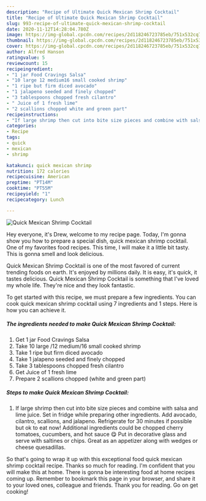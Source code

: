```yaml
---
description: "Recipe of Ultimate Quick Mexican Shrimp Cocktail"
title: "Recipe of Ultimate Quick Mexican Shrimp Cocktail"
slug: 993-recipe-of-ultimate-quick-mexican-shrimp-cocktail
date: 2020-11-12T14:28:04.780Z
image: https://img-global.cpcdn.com/recipes/2d118246723785eb/751x532cq70/quick-mexican-shrimp-cocktail-recipe-main-photo.jpg
thumbnail: https://img-global.cpcdn.com/recipes/2d118246723785eb/751x532cq70/quick-mexican-shrimp-cocktail-recipe-main-photo.jpg
cover: https://img-global.cpcdn.com/recipes/2d118246723785eb/751x532cq70/quick-mexican-shrimp-cocktail-recipe-main-photo.jpg
author: Alfred Hanson
ratingvalue: 5
reviewcount: 15
recipeingredient:
- "1 jar Food Cravings Salsa"
- "10 large 12 medium16 small cooked shrimp"
- "1 ripe but firm diced avocado"
- "1 jalapeno seeded and finely chopped"
- "3 tablespoons chopped fresh cilantro"
- " Juice of 1 fresh lime"
- "2 scallions chopped white and green part"
recipeinstructions:
- "If large shrimp then cut into bite size pieces and combine with salsa and lime juice. Set in fridge while preparing other ingredients. Add avocado, cilantro, scallions, and jalapeno. Refrigerate for 30 minutes if possible but ok to eat now! Additional ingredients could be chopped cherry tomatoes, cucumbers, and hot sauce 😋 Put in decorative glass and serve with saltines or chips. Great as an appetizer along with wedges or cheese quesadillas."
categories:
- Recipe
tags:
- quick
- mexican
- shrimp

katakunci: quick mexican shrimp 
nutrition: 172 calories
recipecuisine: American
preptime: "PT14M"
cooktime: "PT55M"
recipeyield: "1"
recipecategory: Lunch

---
```



![Quick Mexican Shrimp Cocktail](https://img-global.cpcdn.com/recipes/2d118246723785eb/751x532cq70/quick-mexican-shrimp-cocktail-recipe-main-photo.jpg)

Hey everyone, it's Drew, welcome to my recipe page. Today, I'm gonna show you how to prepare a special dish, quick mexican shrimp cocktail. One of my favorites food recipes. This time, I will make it a little bit tasty. This is gonna smell and look delicious.

Quick Mexican Shrimp Cocktail is one of the most favored of current trending foods on earth. It's enjoyed by millions daily. It is easy, it's quick, it tastes delicious. Quick Mexican Shrimp Cocktail is something that I've loved my whole life. They're nice and they look fantastic.




To get started with this recipe, we must prepare a few ingredients. You can cook quick mexican shrimp cocktail using 7 ingredients and 1 steps. Here is how you can achieve it.

<!--inarticleads1-->

##### The ingredients needed to make Quick Mexican Shrimp Cocktail:

1. Get 1 jar Food Cravings Salsa
1. Take 10 large /12 medium/16 small cooked shrimp
1. Take 1 ripe but firm diced avocado
1. Take 1 jalapeno seeded and finely chopped
1. Take 3 tablespoons chopped fresh cilantro
1. Get  Juice of 1 fresh lime
1. Prepare 2 scallions chopped (white and green part)




<!--inarticleads2-->

##### Steps to make Quick Mexican Shrimp Cocktail:

1. If large shrimp then cut into bite size pieces and combine with salsa and lime juice. Set in fridge while preparing other ingredients. Add avocado, cilantro, scallions, and jalapeno. Refrigerate for 30 minutes if possible but ok to eat now! Additional ingredients could be chopped cherry tomatoes, cucumbers, and hot sauce 😋 Put in decorative glass and serve with saltines or chips. Great as an appetizer along with wedges or cheese quesadillas.




So that's going to wrap it up with this exceptional food quick mexican shrimp cocktail recipe. Thanks so much for reading. I'm confident that you will make this at home. There is gonna be interesting food at home recipes coming up. Remember to bookmark this page in your browser, and share it to your loved ones, colleague and friends. Thank you for reading. Go on get cooking!
